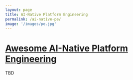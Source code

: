 ```yaml
---
layout: page
title: AI-Native Platform Engineering
permalink: /ai-native-pe/
image: '/images/pe.jpg'
---
```


# [Awesome AI-Native Platform Engineering](https://github.com/Cogniteo/awesome-ai-native-platform-engineering)

TBD
